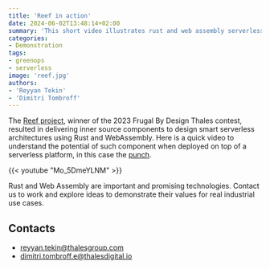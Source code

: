 ```yaml
---
title: 'Reef in action'
date: 2024-06-02T13:48:14+02:00
summary: 'This short video illustrates rust and web assembly serverless components developped as part of the Reef project'
categories: 
- Demonstration
tags:
- greenops
- serverless
image: 'reef.jpg'
authors: 
- 'Reyyan Tekin'
- 'Dimitri Tombroff'
---
```


The [Reef project](https://www.thalesgroup.com/en/group/responsability/magazine/thales-contest-sparks-new-ways-make-technology-more-frugal), 
winner of the 2023 Frugal By Design Thales contest, resulted in delivering inner source components to design smart serverless architectures
using Rust and WebAssembly. Here is a quick video to understand the potential of such component when deployed on top of a serverless platform, in this case the [punch](https://punchplatform.com).

<div style="max-width: 600px; margin: 0 auto;">
    {{< youtube "Mo_5DmeYLNM" >}}
</div>

Rust and Web Assembly are important and promising technologies. Contact us to work and explore ideas to demonstrate their values for real industrial use cases.

## Contacts

- reyyan.tekin@thalesgroup.com
- dimitri.tombroff.e@thalesdigital.io



